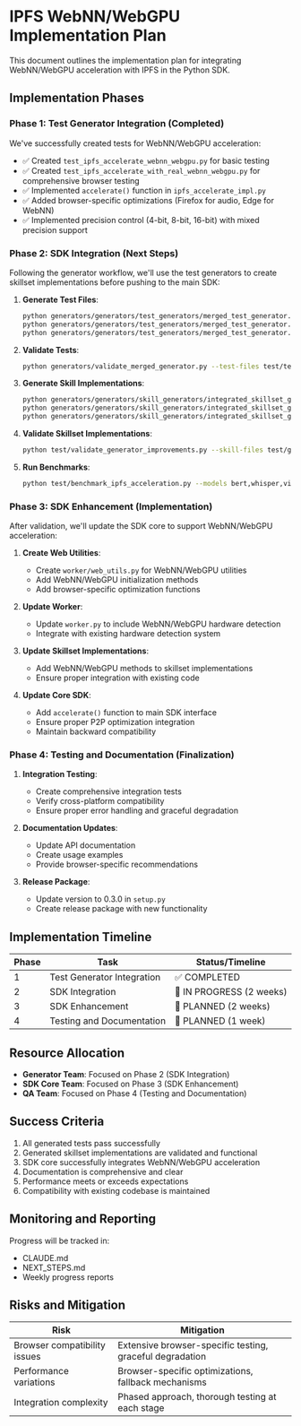 # IPFS WebNN/WebGPU Implementation Plan

This document outlines the implementation plan for integrating WebNN/WebGPU acceleration with IPFS in the Python SDK.

## Implementation Phases

### Phase 1: Test Generator Integration (Completed)

We've successfully created tests for WebNN/WebGPU acceleration:

- ✅ Created `test_ipfs_accelerate_webnn_webgpu.py` for basic testing
- ✅ Created `test_ipfs_accelerate_with_real_webnn_webgpu.py` for comprehensive browser testing
- ✅ Implemented `accelerate()` function in `ipfs_accelerate_impl.py`
- ✅ Added browser-specific optimizations (Firefox for audio, Edge for WebNN)
- ✅ Implemented precision control (4-bit, 8-bit, 16-bit) with mixed precision support

### Phase 2: SDK Integration (Next Steps)

Following the generator workflow, we'll use the test generators to create skillset implementations before pushing to the main SDK:

1. **Generate Test Files**:
   ```bash
   python generators/generators/test_generators/merged_test_generator.py --model bert --platform webnn,webgpu --output test/test_hf_bert_web_platform.py
   python generators/generators/test_generators/merged_test_generator.py --model whisper --platform webnn,webgpu --output test/test_hf_whisper_web_platform.py
   python generators/generators/test_generators/merged_test_generator.py --model vit --platform webnn,webgpu --output test/test_hf_vit_web_platform.py
   ```

2. **Validate Tests**:
   ```bash
   python generators/validate_merged_generator.py --test-files test/test_hf_bert_web_platform.py,test/test_hf_whisper_web_platform.py,test/test_hf_vit_web_platform.py
   ```

3. **Generate Skill Implementations**:
   ```bash
   python generators/generators/skill_generators/integrated_skillset_generator.py --model bert --hardware webnn,webgpu --cross-platform --output test/generated_skillsets/hf_bert_web.py
   python generators/generators/skill_generators/integrated_skillset_generator.py --model whisper --hardware webnn,webgpu --cross-platform --output test/generated_skillsets/hf_whisper_web.py
   python generators/generators/skill_generators/integrated_skillset_generator.py --model vit --hardware webnn,webgpu --cross-platform --output test/generated_skillsets/hf_vit_web.py
   ```

4. **Validate Skillset Implementations**:
   ```bash
   python test/validate_generator_improvements.py --skill-files test/generated_skillsets/hf_bert_web.py,test/generated_skillsets/hf_whisper_web.py,test/generated_skillsets/hf_vit_web.py
   ```

5. **Run Benchmarks**:
   ```bash
   python test/benchmark_ipfs_acceleration.py --models bert,whisper,vit --platforms webnn,webgpu
   ```

### Phase 3: SDK Enhancement (Implementation)

After validation, we'll update the SDK core to support WebNN/WebGPU acceleration:

1. **Create Web Utilities**:
   - Create `worker/web_utils.py` for WebNN/WebGPU utilities
   - Add WebNN/WebGPU initialization methods 
   - Add browser-specific optimization functions

2. **Update Worker**:
   - Update `worker.py` to include WebNN/WebGPU hardware detection
   - Integrate with existing hardware detection system

3. **Update Skillset Implementations**:
   - Add WebNN/WebGPU methods to skillset implementations 
   - Ensure proper integration with existing code

4. **Update Core SDK**:
   - Add `accelerate()` function to main SDK interface
   - Ensure proper P2P optimization integration
   - Maintain backward compatibility

### Phase 4: Testing and Documentation (Finalization)

1. **Integration Testing**:
   - Create comprehensive integration tests
   - Verify cross-platform compatibility
   - Ensure proper error handling and graceful degradation

2. **Documentation Updates**:
   - Update API documentation
   - Create usage examples
   - Provide browser-specific recommendations

3. **Release Package**:
   - Update version to 0.3.0 in `setup.py`
   - Create release package with new functionality

## Implementation Timeline

| Phase | Task | Status/Timeline |
|-------|------|----------------|
| 1 | Test Generator Integration | ✅ COMPLETED |
| 2 | SDK Integration | 🔄 IN PROGRESS (2 weeks) |
| 3 | SDK Enhancement | 🔲 PLANNED (2 weeks) |
| 4 | Testing and Documentation | 🔲 PLANNED (1 week) |

## Resource Allocation

- **Generator Team**: Focused on Phase 2 (SDK Integration)
- **SDK Core Team**: Focused on Phase 3 (SDK Enhancement)
- **QA Team**: Focused on Phase 4 (Testing and Documentation)

## Success Criteria

1. All generated tests pass successfully
2. Generated skillset implementations are validated and functional
3. SDK core successfully integrates WebNN/WebGPU acceleration
4. Documentation is comprehensive and clear
5. Performance meets or exceeds expectations
6. Compatibility with existing codebase is maintained

## Monitoring and Reporting

Progress will be tracked in:
- CLAUDE.md
- NEXT_STEPS.md
- Weekly progress reports

## Risks and Mitigation

| Risk | Mitigation |
|------|------------|
| Browser compatibility issues | Extensive browser-specific testing, graceful degradation |
| Performance variations | Browser-specific optimizations, fallback mechanisms |
| Integration complexity | Phased approach, thorough testing at each stage |